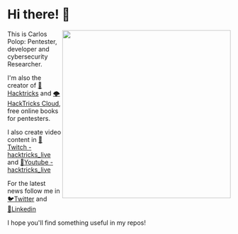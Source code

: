 # Hi there! 👋
<img align='right' src="https://github-readme-stats.vercel.app/api?username=carlospolop&count_private=true&show_icons=true&theme=gruvbox" width="380">

This is Carlos Polop: Pentester, developer and cybersecurity Researcher.

I'm also the creator of [📓Hacktricks](https://book.hacktricks.xyz/) and [🌩HackTricks Cloud](https://cloud.hacktricks.xyz/), free online books for pentesters.

I also create video content in [🎤Twitch - hacktricks_live](https://www.twitch.tv/hacktricks_live) and [🎥Youtube - hacktricks_live](https://www.youtube.com/@hacktricks_LIVE)

For the latest news follow me in [🐦Twitter](https://twitter.com/carlospolopm) and [🔵Linkedin](https://www.linkedin.com/in/carlos-polop-martin/)

I hope you'll find something useful in my repos!
